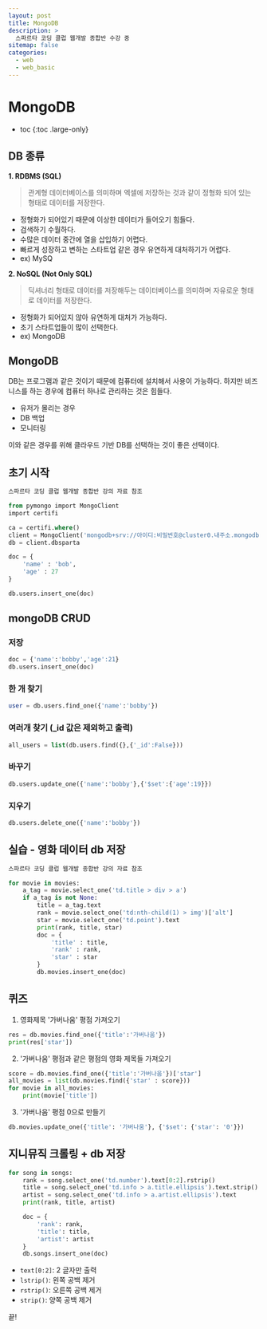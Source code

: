 ```yaml
---
layout: post
title: MongoDB
description: >
  스파르타 코딩 클럽 웹개발 종합반 수강 중
sitemap: false
categories:
  - web
  - web_basic
---
```


# MongoDB

* toc
{:toc .large-only}

## DB 종류

__1. RDBMS (SQL)__
> 관계형 데이터베이스를 의미하며 엑셀에 저장하는 것과 같이 정형화 되어 있는 형태로 데이터를 저장한다.

- 정형화가 되어있기 때문에 이상한 데이터가 들어오기 힘들다.
- 검색하기 수월하다.
- 수많은 데이터 중간에 열을 삽입하기 어렵다.
- 빠르게 성장하고 변하는 스타트업 같은 경우 유연하게 대처하기가 어렵다.
- ex) MySQ

__2. NoSQL (Not Only SQL)__
> 딕셔너리 형태로 데이터를 저장해두는 데이터베이스를 의미하며 자유로운 형태로 데이터를 저장한다.

- 정형화가 되어있지 않아 유연하게 대처가 가능하다.
- 초기 스타트업들이 많이 선택한다.
- ex) MongoDB

## MongoDB

DB는 프로그램과 같은 것이기 때문에 컴퓨터에 설치해서 사용이 가능하다. 하지만 비즈니스를 하는 경우에 컴퓨터 하나로 관리하는 것은 힘들다.
- 유저가 몰리는 경우
- DB 백업
- 모니터링  

이와 같은 경우를 위해 클라우드 기반 DB를 선택하는 것이 좋은 선택이다.

## 초기 시작

```sql
스파르타 코딩 클럽 웹개발 종합반 강의 자료 참조

from pymongo import MongoClient
import certifi

ca = certifi.where()
client = MongoClient('mongodb+srv://아이디:비밀번호@cluster0.내주소.mongodb.net/내DB명?retryWrites=true&w=majority', tlsCAFile=ca)
db = client.dbsparta

doc = {
    'name' : 'bob',
    'age' : 27
}

db.users.insert_one(doc)
```

## mongoDB CRUD

### 저장
```sql
doc = {'name':'bobby','age':21}
db.users.insert_one(doc)
```

### 한 개 찾기
```sql
user = db.users.find_one({'name':'bobby'})
```

### 여러개 찾기 (_id 값은 제외하고 출력)
```sql
all_users = list(db.users.find({},{'_id':False}))
```

### 바꾸기
```sql
db.users.update_one({'name':'bobby'},{'$set':{'age':19}})
```

### 지우기
```sql
db.users.delete_one({'name':'bobby'})
```

## 실습 - 영화 데이터 db 저장

```py
스파르타 코딩 클럽 웹개발 종합반 강의 자료 참조

for movie in movies:
    a_tag = movie.select_one('td.title > div > a')
    if a_tag is not None:
        title = a_tag.text
        rank = movie.select_one('td:nth-child(1) > img')['alt']
        star = movie.select_one('td.point').text
        print(rank, title, star)
        doc = {
            'title' : title,
            'rank' : rank,
            'star' : star
        }
        db.movies.insert_one(doc)
```

## 퀴즈

1. 영화제목 '가버나움' 평점 가져오기

```py
res = db.movies.find_one({'title':'가버나움'})
print(res['star'])
```

2. '가버나움' 평점과 같은 평점의 영화 제목들 가져오기

```py
score = db.movies.find_one({'title':'가버나움'})['star']
all_movies = list(db.movies.find({'star' : score}))
for movie in all_movies:
    print(movie['title'])
```

3. '가버나움' 평점 0으로 만들기

```py
db.movies.update_one({'title': '가버나움'}, {'$set': {'star': '0'}})
```

## 지니뮤직 크롤링 + db 저장

```py
for song in songs:
    rank = song.select_one('td.number').text[0:2].rstrip()
    title = song.select_one('td.info > a.title.ellipsis').text.strip().lstrip("19금").lstrip()
    artist = song.select_one('td.info > a.artist.ellipsis').text
    print(rank, title, artist)

    doc = {
        'rank': rank,
        'title': title,
        'artist': artist
    }
    db.songs.insert_one(doc)
```
- `text[0:2]`: 2 글자만 출력
- `lstrip()`: 왼쪽 공백 제거
- `rstrip()`: 오른쪽 공백 제거
- `strip()`: 양쪽 공백 제거


끝!